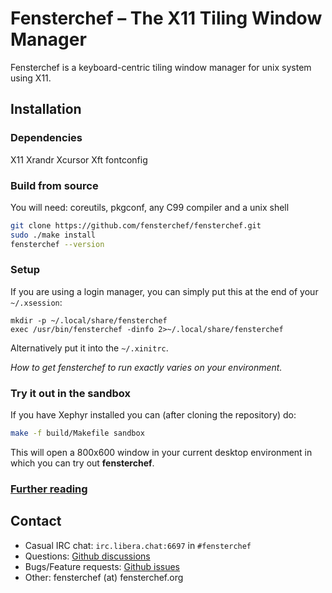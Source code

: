 # Fensterchef – The X11 Tiling Window Manager

Fensterchef is a keyboard-centric tiling window manager for unix system using
X11.

## Installation

### Dependencies

X11 Xrandr Xcursor Xft fontconfig

### Build from source

You will need: coreutils, pkgconf, any C99 compiler and a unix shell

```sh
git clone https://github.com/fensterchef/fensterchef.git
sudo ./make install
fensterchef --version
```

### Setup

If you are using a login manager, you can simply put this at the end of your
`~/.xsession`:
```
mkdir -p ~/.local/share/fensterchef
exec /usr/bin/fensterchef -dinfo 2>~/.local/share/fensterchef
```
Alternatively put it into the `~/.xinitrc`.

*How to get fensterchef to run exactly varies on your environment.*

### Try it out in the sandbox

If you have Xephyr installed you can (after cloning the repository) do:
```sh
make -f build/Makefile sandbox
```
This will open a 800x600 window in your current desktop environment in which you
can try out **fensterchef**.

### [Further reading](https://fensterchef.org)

## Contact

- Casual IRC chat: `irc.libera.chat:6697` in `#fensterchef`
- Questions: [Github discussions](https://github.com/fensterchef/fensterchef/discussions)
- Bugs/Feature requests: [Github issues](https://github.com/fensterchef/fensterchef/issues)
- Other: fensterchef (at) fensterchef.org

